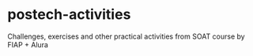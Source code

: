# postech-activities
Challenges, exercises and other practical activities from SOAT course by FIAP + Alura
